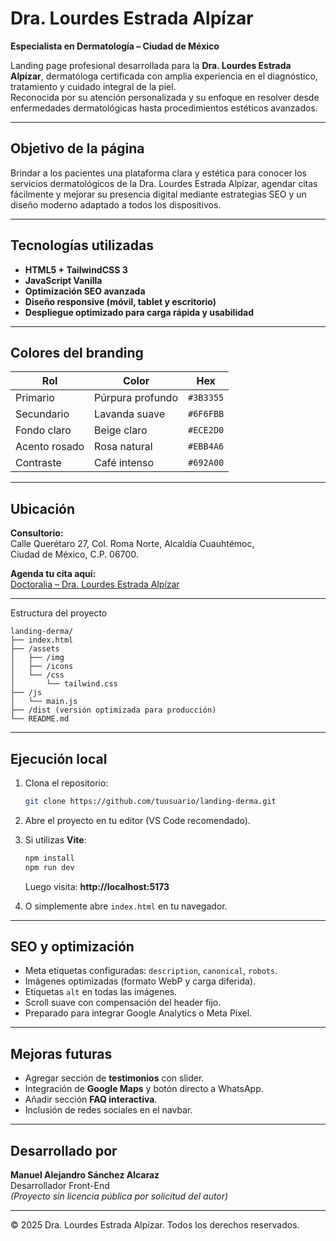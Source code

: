 # Dra. Lourdes Estrada Alpízar  
**Especialista en Dermatología – Ciudad de México**

Landing page profesional desarrollada para la **Dra. Lourdes Estrada Alpízar**, dermatóloga certificada con amplia experiencia en el diagnóstico, tratamiento y cuidado integral de la piel.  
Reconocida por su atención personalizada y su enfoque en resolver desde enfermedades dermatológicas hasta procedimientos estéticos avanzados.

---

## Objetivo de la página
Brindar a los pacientes una plataforma clara y estética para conocer los servicios dermatológicos de la Dra. Lourdes Estrada Alpízar, agendar citas fácilmente y mejorar su presencia digital mediante estrategias SEO y un diseño moderno adaptado a todos los dispositivos.

---

## Tecnologías utilizadas
- **HTML5 + TailwindCSS 3**
- **JavaScript Vanilla**
- **Optimización SEO avanzada**
- **Diseño responsive (móvil, tablet y escritorio)**
- **Despliegue optimizado para carga rápida y usabilidad**

---

## Colores del branding
| Rol | Color | Hex |
|------|--------|------|
| Primario | Púrpura profundo | `#3B3355` |
| Secundario | Lavanda suave | `#6F6FBB` |
| Fondo claro | Beige claro | `#ECE2D0` |
| Acento rosado | Rosa natural | `#EBB4A6` |
| Contraste | Café intenso | `#692A00` |

---

## Ubicación
**Consultorio:**  
Calle Querétaro 27, Col. Roma Norte, Alcaldía Cuauhtémoc,  
Ciudad de México, C.P. 06700.

 **Agenda tu cita aquí:**  
[Doctoralia – Dra. Lourdes Estrada Alpízar](https://www.doctoralia.com.mx/lourdes-estrada-alpizar/dermatologo/cuauhtemoc2)

---

Estructura del proyecto
```
landing-derma/
├── index.html
├── /assets
│   ├── /img
│   ├── /icons
│   └── /css
│       └── tailwind.css
├── /js
│   └── main.js
├── /dist (versión optimizada para producción)
└── README.md
```

---

## Ejecución local
1. Clona el repositorio:
   ```bash
   git clone https://github.com/tuusuario/landing-derma.git
   ```
2. Abre el proyecto en tu editor (VS Code recomendado).  
3. Si utilizas **Vite**:
   ```bash
   npm install
   npm run dev
   ```
   Luego visita: **http://localhost:5173**

4. O simplemente abre `index.html` en tu navegador.

---

## SEO y optimización
- Meta etiquetas configuradas: `description`, `canonical`, `robots`.
- Imágenes optimizadas (formato WebP y carga diferida).
- Etiquetas `alt` en todas las imágenes.
- Scroll suave con compensación del header fijo.
- Preparado para integrar Google Analytics o Meta Pixel.

---

## Mejoras futuras
- Agregar sección de **testimonios** con slider.
- Integración de **Google Maps** y botón directo a WhatsApp.
- Añadir sección **FAQ interactiva**.
- Inclusión de redes sociales en el navbar.

---

## Desarrollado por
**Manuel Alejandro Sánchez Alcaraz**  
Desarrollador Front-End  
*(Proyecto sin licencia pública por solicitud del autor)*

---

© 2025 Dra. Lourdes Estrada Alpízar. Todos los derechos reservados.
